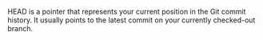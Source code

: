 HEAD is a pointer that represents your current position in the Git commit history.
It usually points to the latest commit on your currently checked-out branch.
